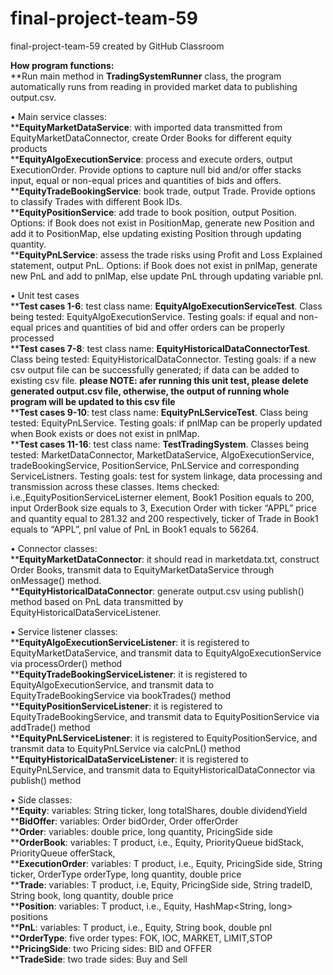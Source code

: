 # final-project-team-59
final-project-team-59 created by GitHub Classroom

****How program functions:****
<br />**Run main method in **TradingSystemRunner** class, the program automatically runs from reading in provided market data to publishing output.csv.

•	Main service classes: 
<br />****EquityMarketDataService**: with imported data transmitted from EquityMarketDataConnector, create Order Books for different equity products 
<br />****EquityAlgoExecutionService**: process and execute orders, output ExecutionOrder<Equity>. Provide options to capture null bid and/or offer stacks input, equal or non-equal prices and quantities of bids and offers.
<br />****EquityTradeBookingService**: book trade, output Trade<Equity>. Provide options to classify Trades with different Book IDs. 
<br />****EquityPositionService**: add trade to book position, output Position<Equity>. Options: if Book does not exist in PositionMap, generate new Position<Equity> and add it to PositionMap, else updating existing Position<Equity> through updating quantity.
<br />****EquityPnLService**: assess the trade risks using Profit and Loss Explained statement, output PnL<Equity>. Options: if Book does not exist in pnlMap, generate new PnL<Equity> and add to pnlMap, else update PnL<Equity> through updating variable pnl. 

•	Unit test cases
<br />****Test cases 1-6**: test class name: **EquityAlgoExecutionServiceTest**. Class being tested: EquityAlgoExecutionService. Testing goals: if equal and non-equal prices and quantities of bid and offer orders can be properly processed
<br />****Test cases 7-8**: test class name: **EquityHistoricalDataConnectorTest**. Class being tested: EquityHistoricalDataConnector. Testing goals: if a new csv output file can be successfully generated; if data can be added to existing csv file. **please NOTE: afer running this unit test, please delete generated output.csv file, otherwise, the output of running whole program will be updated to this csv file**
<br />****Test cases 9-10**: test class name: **EquityPnLServiceTest**. Class being tested: EquityPnLService. Testing goals: if pnlMap can be properly updated when Book exists or does not exist in pnlMap.
<br />****Test cases 11-16**: test class name: **TestTradingSystem**. Classes being tested: MarketDataConnector, MarketDataService, AlgoExecutionService, tradeBookingService, PositionService, PnLService and corresponding ServiceListners. Testing goals: test for system linkage, data processing and transmission across these classes. Items checked: i.e.,EquityPositionServiceListerner element, Book1 Position equals to 200, input OrderBook size equals to 3, Execution Order with ticker “APPL” price and quantity equal to 281.32 and 200 respectively, ticker of Trade<Equity> in Book1 equals to “APPL”, pnl value of PnL<Equity> in Book1 equals to 56264.


•	Connector classes:
<br />****EquityMarketDataConnector**: it should read in marketdata.txt, construct Order Books, transmit data to EquityMarketDataService through onMessage() method.
<br />****EquityHistoricalDataConnector**: generate output.csv using publish() method based on PnL<Equity> data transmitted by EquityHistoricalDataServiceListener.

•	Service listener classes:
<br />****EquityAlgoExecutionServiceListener**: it is registered to EquityMarketDataService, and transmit data to EquityAlgoExecutionService via processOrder() method
<br />****EquityTradeBookingServiceListener**: it is registered to EquityAlgoExecutionService, and transmit data to EquityTradeBookingService via bookTrades() method
<br />****EquityPositionServiceListener**: it is registered to EquityTradeBookingService, and transmit data to EquityPositionService via addTrade() method
<br />****EquityPnLServiceListener**: it is registered to EquityPositionService, and transmit data to EquityPnLService via calcPnL() method
<br />****EquityHistoricalDataServiceListener**: it is registered to EquityPnLService, and transmit data to EquityHistoricalDataConnector via publish() method

•	Side classes:
<br />****Equity**: variables: String ticker, long totalShares, double dividendYield
<br />****BidOffer**: variables: Order bidOrder, Order offerOrder
<br />****Order**: variables: double price, long quantity, PricingSide side
<br />****OrderBook**: variables: T product, i.e., Equity, PriorityQueue<Equity> bidStack, PriorityQueue<Equity> offerStack,
<br />****ExecutionOrder**: variables: T product, i.e., Equity, PricingSide side, String ticker, OrderType orderType, long quantity, double price
<br />****Trade**: variables: T product, i.e, Equity, PricingSide side, String tradeID, String book, long quantity, double price
<br />****Position**: variables: T product, i.e., Equity, HashMap<String, long> positions
<br />****PnL**: variables: T product, i.e., Equity, String book, double pnl
<br />****OrderType**: five order types: FOK, IOC, MARKET, LIMIT,STOP
<br />****PricingSide**: two Pricing sides: BID and OFFER
<br />****TradeSide**: two trade sides: Buy and Sell



